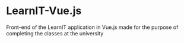 # LearnIT-Vue.js
Front-end of the LearnIT application in Vue.js made for the purpose of completing the classes at the university

